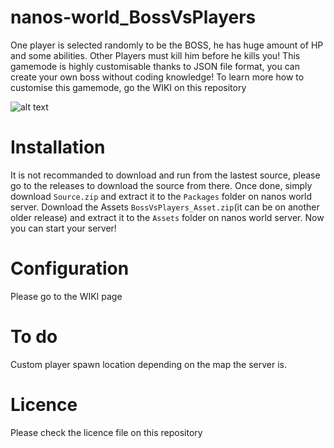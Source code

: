 # nanos-world_BossVsPlayers
One player is selected randomly to be the BOSS, he has huge amount of HP and some abilities. Other Players must kill him before he kills you!
This gamemode is highly customisable thanks to JSON file format, you can create your own boss without coding knowledge!
To learn more how to customise this gamemode, go the WIKI on this repository

![alt text](https://falaxir.fr/images/nanos/BossVsPlayersThumbai.png)

# Installation

It is not recommanded to download and run from the lastest source, please go to the releases to download the source from there.
Once done, simply download `Source.zip` and extract it to the `Packages` folder on nanos world server.
Download the Assets `BossVsPlayers_Asset.zip`(it can be on another older release) and extract it to the `Assets` folder on nanos world server.
Now you can start your server!

# Configuration

Please go to the WIKI page

# To do

Custom player spawn location depending on the map the server is.

# Licence

Please check the licence file on this repository
